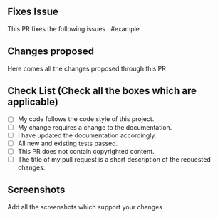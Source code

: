 <!--Type in all the issues that has been fixed through this pull request ex : #1 -->

## Fixes Issue

This PR fixes the following issues :
#example

<!--Write down all the changes made-->
## Changes proposed

Here comes all the changes proposed through this PR

## Check List (Check all the boxes which are applicable)<!--Follow above conventions to check the box-->

- [ ] My code follows the code style of this project.
- [ ] My change requires a change to the documentation.
- [ ] I have updated the documentation accordingly.
- [ ] All new and existing tests passed.
- [ ] This PR does not contain copyrighted content.
- [ ] The title of my pull request is a short description of the requested changes.
<!--Add screen shots of the changed output-->
## Screenshots 
Add all the screenshots which support your changes

